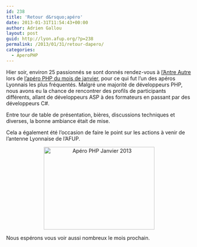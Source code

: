 ```yaml
---
id: 238
title: 'Retour d&rsquo;apéro'
date: 2013-01-31T11:54:43+00:00
author: Adrien Gallou
layout: post
guid: http://lyon.afup.org/?p=238
permalink: /2013/01/31/retour-dapero/
categories:
  - AperoPHP
---
```

Hier soir, environ 25 passionnés se sont donnés rendez-vous à [l&rsquo;Antre Autre](http://www.lantreautre.fr/) lors de [l&rsquo;apéro PHP du mois de janvier](http://aperophp.net/284/view.html), pour ce qui fut l&rsquo;un des apéros Lyonnais les plus fréquentés. Malgré une majorité de développeurs PHP, nous avons eu la chance de rencontrer des profils de participants différents, allant de développeurs ASP à des formateurs en passant par des développeurs C#.

Entre tour de table de présentation, bières, discussions techniques et diverses, la bonne ambiance était de mise.

Cela a également été l&rsquo;occasion de faire le point sur les actions à venir de l&rsquo;antenne Lyonnaise de l&rsquo;AFUP.

<p style="text-align: center">
  <img class="alignnone size-medium wp-image-241 aligncenter" alt="Apéro PHP Janvier 2013" src="http://lyon.afup.org/files/2013/01/IMG_20130130_204254-300x225.jpg" width="300" height="225" srcset="https://lyon.afup.org/files/2013/01/IMG_20130130_204254-300x225.jpg 300w, https://lyon.afup.org/files/2013/01/IMG_20130130_204254-1024x768.jpg 1024w, https://lyon.afup.org/files/2013/01/IMG_20130130_204254-400x300.jpg 400w" sizes="(max-width: 300px) 100vw, 300px" />
</p>

Nous espérons vous voir aussi nombreux le mois prochain.